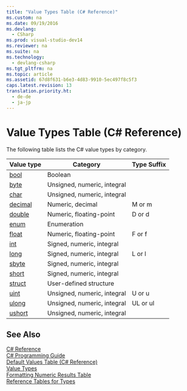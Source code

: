 ```yaml
---
title: "Value Types Table (C# Reference)"
ms.custom: na
ms.date: 09/19/2016
ms.devlang: 
  - CSharp
ms.prod: visual-studio-dev14
ms.reviewer: na
ms.suite: na
ms.technology: 
  - devlang-csharp
ms.tgt_pltfrm: na
ms.topic: article
ms.assetid: 67d8f631-b6e3-4d83-9910-5ec497f8c5f3
caps.latest.revision: 13
translation.priority.ht: 
  - de-de
  - ja-jp
---
```

# Value Types Table (C# Reference)
The following table lists the C# value types by category.  
  
|Value type|Category|Type Suffix|  
|----------------|--------------|-----------------|  
|[bool](../Topic/bool%20\(C%23%20Reference\).md)|Boolean||  
|[byte](../Topic/byte%20\(C%23%20Reference\).md)|Unsigned, numeric, integral||  
|[char](../vs140/char--C#-Reference-.md)|Unsigned, numeric, integral||  
|[decimal](../Topic/decimal%20\(C%23%20Reference\).md)|Numeric, decimal|M or m|  
|[double](../vs140/double--C#-Reference-.md)|Numeric, floating-point|D or d|  
|[enum](../Topic/enum%20\(C%23%20Reference\).md)|Enumeration||  
|[float](../vs140/float--C#-Reference-.md)|Numeric, floating-point|F or f|  
|[int](../Topic/int%20\(C%23%20Reference\).md)|Signed, numeric, integral||  
|[long](../vs140/long--C#-Reference-.md)|Signed, numeric, integral|L or l|  
|[sbyte](../Topic/sbyte%20\(C%23%20Reference\).md)|Signed, numeric, integral||  
|[short](../Topic/short%20\(C%23%20Reference\).md)|Signed, numeric, integral||  
|[struct](../vs140/struct--C#-Reference-.md)|User-defined structure||  
|[uint](../Topic/uint%20\(C%23%20Reference\).md)|Unsigned, numeric, integral|U or u|  
|[ulong](../Topic/ulong%20\(C%23%20Reference\).md)|Unsigned, numeric, integral|UL or ul|  
|[ushort](../Topic/ushort%20\(C%23%20Reference\).md)|Unsigned, numeric, integral||  
  
## See Also  
 [C# Reference](../vs140/C#-Reference.md)   
 [C# Programming Guide](../vs140/C#-Programming-Guide.md)   
 [Default Values Table (C# Reference)](../vs140/Default-Values-Table--C#-Reference-.md)   
 [Value Types](../Topic/Value%20Types%20\(C%23%20Reference\).md)   
 [Formatting Numeric Results Table](../vs140/Formatting-Numeric-Results-Table--C#-Reference-.md)   
 [Reference Tables for Types](../vs140/Reference-Tables-for-Types--C#-Reference-.md)